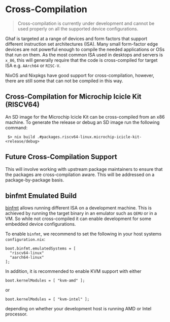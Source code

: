 <!--
    Copyright 2022-2024 TII (SSRC) and the Ghaf contributors
    SPDX-License-Identifier: CC-BY-SA-4.0
-->

# Cross-Compilation

> Cross-compilation is currently under development and cannot be used properly on all the supported device configurations.

Ghaf is targeted at a range of devices and form factors that support different instruction set architectures (ISA). Many small form-factor edge devices are not powerful enough to compile the needed applications or OSs that run on them. As the most common ISA used in desktops and servers is ``x_86``, this will generally require that the code is cross-compiled for target ISA e.g. ``AArch64`` or ``RISC-V``.

NixOS and Nixpkgs have good support for cross-compilation, however, there are still some that can not be compiled in this way.

## Cross-Compilation for Microchip Icicle Kit (RISCV64)

An SD image for the Microchip Icicle Kit can be cross-compiled from an x86 machine. To generate the release or debug an SD image run the following command:

```
 $> nix build .#packages.riscv64-linux.microchip-icicle-kit-<release/debug>
```

## Future Cross-Compilation Support

This will involve working with upstream package maintainers to ensure that the packages are cross-compilation aware. This will be addressed on a package-by-package basis.

## binfmt Emulated Build

[binfmt](https://en.wikipedia.org/wiki/Binfmt_misc) allows running different ISA on a development machine. This is achieved by running the target binary in an emulator such as ``QEMU`` or in a VM. So while not cross-compiled it can enable development for some embedded device configurations.

To enable ``binfmt``, we recommend to set the following in your host systems ``configuration.nix``:

    boot.binfmt.emulatedSystems = [
      "riscv64-linux"
      "aarch64-linux"
    ];

In addition, it is recommended to enable KVM support with either

    boot.kernelModules = [ "kvm-amd" ];

or

    boot.kernelModules = [ "kvm-intel" ];

depending on whether your development host is running AMD or Intel processor.
